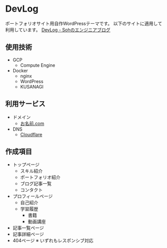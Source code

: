 # DevLog
ポートフォリオサイト用自作WordPressテーマです。
以下のサイトに適用して利用しています。
[DevLog - Sohのエンジニアブログ](https://www.soh-devlog.tokyo/)

## 使用技術
- GCP
    - Compute Engine
- Docker
    - nginx
    - WordPress
    - KUSANAGI

## 利用サービス
- ドメイン
    - [お名前.com](https://www.onamae.com/)
- DNS
    - [Cloudflare](https://www.cloudflare.com/ja-jp/)

## 作成項目
- トップページ
    - スキル紹介
    - ポートフォリオ紹介
    - ブログ記事一覧
    - コンタクト
- プロフィールページ
    - 自己紹介
    - 学習履歴
        - 書籍
        - 動画講座
- 記事一覧ページ
- 記事詳細ページ
- 404ページ  ※ いずれもレスポンシブ対応
